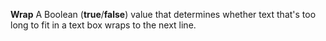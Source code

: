 **Wrap** A Boolean (**true**/**false**) value that determines whether text that's too long to fit in a text box wraps to the next line.
